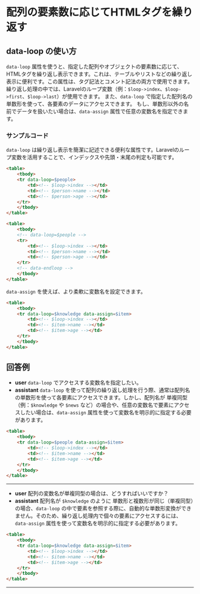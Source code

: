 # 配列の要素数に応じてHTMLタグを繰り返す
## **data-loop** の使い方
`data-loop` 属性を使うと、指定した配列やオブジェクトの要素数に応じて、HTMLタグを繰り返し表示できます。これは、テーブルやリストなどの繰り返し表示に便利です。この属性は、タグ記法とコメント記法の両方で使用できます。
繰り返し処理の中では、Laravelのループ変数（例：`$loop->index`、`$loop->first`、`$loop->last`）が使用できます。
また、`data-loop` で指定した配列名の単数形を使って、各要素のデータにアクセスできます。
もし、単数形以外の名前でデータを扱いたい場合は、`data-assign` 属性で任意の変数名を指定できます。

### サンプルコード
`data-loop` は繰り返し表示を簡潔に記述できる便利な属性です。Laravelのループ変数を活用することで、インデックスや先頭・末尾の判定も可能です。
```html
<table>
	<tbody>
	<tr data-loop=$people>
		<td><!-- $loop->index --></td>
		<td><!-- $person->name --></td>
		<td><!-- $person->age --></td>
	</tr>
	</tbody>
</table>
```

```html
<table>
	<tbody>
	<!-- data-loop=$people -->
	<tr>
		<td><!-- $loop->index --></td>
		<td><!-- $person->name --></td>
		<td><!-- $person->age --></td>
	</tr>
	<!-- data-endloop -->
	</tbody>
</table>
```

`data-assign` を使えば、より柔軟に変数名を設定できます。
```html
<table>
	<tbody>
	<tr data-loop=$knowledge data-assign=$item>
		<td><!-- $loop->index --></td>
		<td><!-- $item->name --></td>
		<td><!-- $item->age --></td>
	</tr>
	</tbody>
</table>
```

## 回答例
- **user**
`data-loop` でアクセスする変数名を指定したい。
- **assistant**
`data-loop` を使って配列の繰り返し処理を行う際、通常は配列名の単数形を使って各要素にアクセスできます。しかし、配列名が 単複同型（例：`$knowledge` や `$news` など）の場合や、任意の変数名で要素にアクセスしたい場合は、`data-assign` 属性を使って変数名を明示的に指定する必要があります。
```html
<table>
	<tbody>
	<tr data-loop=$people data-assign=$item>
		<td><!-- $loop->index --></td>
		<td><!-- $item->name --></td>
		<td><!-- $item->age --></td>
	</tr>
	</tbody>
</table>
```
---
- **user**
配列の変数名が単複同型の場合は、どうすればいいですか？
- **assistant**
配列名が `$knowledge` のように 単数形と複数形が同じ（単複同型）の場合、`data-loop` の中で要素を参照する際に、自動的な単数形変換ができません。そのため、繰り返し処理内で個々の要素にアクセスするには、`data-assign` 属性を使って変数名を明示的に指定する必要があります。
```html
<table>
	<tbody>
	<tr data-loop=$knowledge data-assign=$item>
		<td><!-- $loop->index --></td>
		<td><!-- $item->name --></td>
		<td><!-- $item->age --></td>
	</tr>
	</tbody>
</table>
```
---
